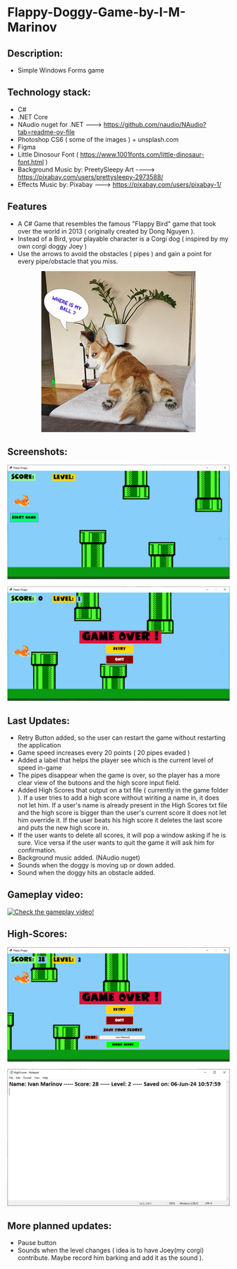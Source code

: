 # Flappy-Doggy-Game-by-I-M-Marinov

## Description:

- Simple Windows Forms game
  
## Technology stack:
- C#
- .NET Core
- NAudio nuget for .NET ---> https://github.com/naudio/NAudio?tab=readme-ov-file
- Photoshop CS6 ( some of the images ) + unsplash.com
- Figma
- Little Dinosour Font ( https://www.1001fonts.com/little-dinosaur-font.html )
- Background Music by: PreetySleepy Art ----> https://pixabay.com/users/prettysleepy-2973588/
- Effects Music by: Pixabay ---> https://pixabay.com/users/pixabay-1/

  

## Features
- A C# Game that resembles the famous "Flappy Bird" game that took over the world in 2013 ( originally created by Dong Nguyen ).
- Instead of a Bird, your playable character is a Corgi dog ( inspired by my own corgi doggy Joey ) 
- Use the arrows to avoid the obstacles ( pipes ) and gain a point for every pipe/obstacle that you miss.

<p align="center">
<img src="./joey-png.png">
</p>

## Screenshots: 

<p align="center">
<img src="./flappy-doggie-game.PNG">
</p>

<p align="center">
<img src="./flappy-doggie-game4.PNG">
</p>

## Last Updates: 

- Retry Button added, so the user can restart the game without restarting the application
- Game speed increases every 20 points ( 20 pipes evaded )
- Added a label that helps the player see which is the current level of speed in-game
- The pipes disappear when the game is over, so the player has a more clear view of the butoons and the high score input field.
- Added High Scores that output on a txt file ( currently in the game folder ). If a user tries to add a high score without wiriting a name in, it does not let him. If a user's name is already present in the High Scores txt file and the high score is bigger than the user's current score it does not let him override it. If the user beats his high score it deletes the last score and puts the new high score in.
- If the user wants to delete all scores, it will pop a window asking if he is sure. Vice versa if the user wants to quit the game it will ask him for confirmation. 
- Background music added. (NAudio nuget)
- Sounds when the doggy is moving up or down added.
- Sound when the doggy hits an obstacle added.

## Gameplay video: 

[![Check the gameplay video!](https://img.youtube.com/vi/4oS1wBhYxdI/0.jpg)](https://www.youtube.com/watch?v=4oS1wBhYxdI)


## High-Scores:

<p align="center">
<img src="./high-scores1.png">
</p>

<p align="center">
<img src="./high-scores2.png">
</p>


## More planned updates:

- Pause button
- Sounds when the level changes ( idea is to have Joey(my corgi) contribute. Maybe record him barking and add it as the sound ). 

  








 
